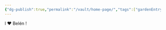 ```yaml
---
{"dg-publish":true,"permalink":"/vault/home-page/","tags":["gardenEntry"],"created":"2024-12-21T20:35:51.089-05:00","updated":"2024-12-21T22:08:02.243-05:00"}
---
```


I ❤️ Belén !